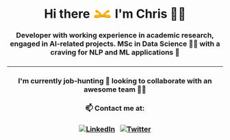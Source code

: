 <h1 align="center">
<div>
Hi there <img src="https://raw.githubusercontent.com/christospi/christospi/master/assets/elbow.gif" width="45px"> I'm Chris 🐱‍💻</div>
</h1>

<h3 align="center">Developer with working experience in academic research, engaged in AI-related projects. MSc in Data Science 👨‍🎓 with a craving for NLP and ML applications 🤯 <h3>

***

<h3 align="center">I'm currently job-hunting 👀 looking to collaborate with an awesome team 👯‍♂️<h3>

<h3 align="center">📫 Contact me at:<h3>

<div align='center'>

[![LinkedIn][4_icon2]][4]
&nbsp;
[![Twitter][7_icon]][1]

</div>

<!-- Please don't remove this: Grab your social icons from https://github.com/carlsednaoui/gitsocial -->

<!-- icons without padding -->

[4_icon2]: https://img.shields.io/badge/LinkedIn-0077B5?style=for-the-badge&logo=linkedin&logoColor=black
[7_icon]: https://img.shields.io/badge/Twitter-1DA1F2?style=for-the-badge&logo=twitter&logoColor=black

<!-- links to your social media accounts -->
<!-- update these accordingly -->

[1]: http://www.twitter.com/_chrispap
[4]: https://www.linkedin.com/in/christospapaloukas/

<!--
**christospi/christospi** is a ✨ _special_ ✨ repository because its `README.md` (this file) appears on your GitHub profile.

Here are some ideas to get you started:

- 🔭 I’m currently working on ...
- 🌱 I’m currently learning ...
- 👯 I’m looking to collaborate on ...
- 🤔 I’m looking for help with ...
- 💬 Ask me about ...
- 📫 How to reach me: ...
- 😄 Pronouns: ...
- ⚡ Fun fact: ...
-->
